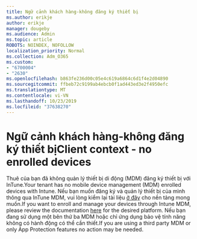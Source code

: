 ```yaml
---
title: Ngữ cảnh khách hàng-không đăng ký thiết bị
ms.author: erikje
author: erikje
manager: dougeby
ms.audience: Admin
ms.topic: article
ROBOTS: NOINDEX, NOFOLLOW
localization_priority: Normal
ms.collection: Adm_O365
ms.custom:
- "6700004"
- "2630"
ms.openlocfilehash: b863fe236d00c05e4c619a6864c6d1f4e2d04890
ms.sourcegitcommit: ffbeb72c9199ab4ebcb0f1ad443ed3e2f4950efc
ms.translationtype: MT
ms.contentlocale: vi-VN
ms.lasthandoff: 10/23/2019
ms.locfileid: "37638270"
---
```

# <a name="client-context---no-enrolled-devices"></a><span data-ttu-id="98a03-102">Ngữ cảnh khách hàng-không đăng ký thiết bị</span><span class="sxs-lookup"><span data-stu-id="98a03-102">Client context - no enrolled devices</span></span>

<span data-ttu-id="98a03-103">Thuê của bạn đã không quản lý thiết bị di động (MDM) đăng ký thiết bị với InTune.</span><span class="sxs-lookup"><span data-stu-id="98a03-103">Your tenant has no mobile device management (MDM) enrolled devices with Intune.</span></span> <span data-ttu-id="98a03-104">Nếu bạn muốn đăng ký và quản lý thiết bị của mình thông qua InTune MDM, vui lòng kiểm lại tài liệu [ở đây](https://docs.microsoft.com/intune/device-enrollment) cho nền tảng mong muốn.</span><span class="sxs-lookup"><span data-stu-id="98a03-104">If you want to enroll and manage your devices through Intune MDM, please review the documentation [here](https://docs.microsoft.com/intune/device-enrollment) for the desired platform.</span></span> <span data-ttu-id="98a03-105">Nếu bạn đang sử dụng một bên thứ ba MDM hoặc chỉ ứng dụng bảo vệ tính năng không có hành động có thể cần thiết.</span><span class="sxs-lookup"><span data-stu-id="98a03-105">If you are using a third party MDM or only App Protection features no action may be needed.</span></span> 